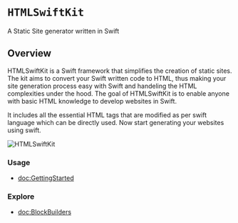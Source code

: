 # ``HTMLSwiftKit``

A Static Site generator written in Swift

## Overview

HTMLSwiftKit is a Swift framework that simplifies the creation of static sites. The kit aims to convert your Swift written code to HTML, thus making your site generation process easy with Swift and handeling the HTML complexities under the hood. The goal of HTMLSwiftKit is to enable anyone with basic HTML knowledge to develop websites in Swift.

It includes all the essential HTML tags that are modified as per swift language which can be directly used. Now start generating your websites using swift.

![HTMLSwiftKit](HSKBanner.png)

### Usage
- <doc:GettingStarted>

### Explore
- <doc:BlockBuilders>

